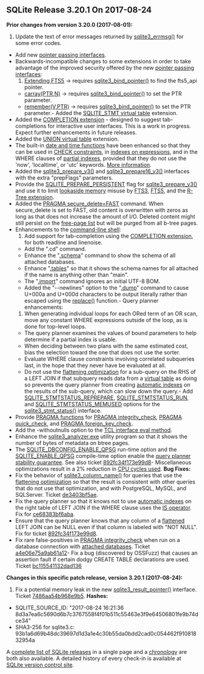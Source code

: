 ## SQLite Release 3\.20\.1 On 2017\-08\-24

**Prior changes from version 3\.20\.0 (2017\-08\-01\):**


1. Update the text of error messages returned by [sqlite3\_errmsg()](../c3ref/errcode.html) for some
 error codes.
- Add new [pointer passing interfaces](../bindptr.html).
- Backwards\-incompatible changes to some extensions in order to take
 advantage of the improved security offered by the new
 [pointer passing interfaces](../bindptr.html):
	1. [Extending FTS5](../fts5.html#extending_fts5) → requires [sqlite3\_bind\_pointer()](../c3ref/bind_blob.html) to find
	 the fts5\_api pointer.
	 - [carray(PTR,N)](../carray.html) → requires [sqlite3\_bind\_pointer()](../c3ref/bind_blob.html) to set the PTR parameter.
	 - [remember(V,PTR)](https://www.sqlite.org/src/file/ext/misc/remember.c)
	 → requires [sqlite3\_bind\_pointer()](../c3ref/bind_blob.html) to set the PTR parameter.- Added the [SQLITE\_STMT virtual table](../stmt.html) extension.
- Added the [COMPLETION extension](../completion.html) \- designed to suggest
 tab\-completions for interactive user interfaces. This is a work in progress.
 Expect further enhancements in future releases.
- Added the [UNION virtual table](../unionvtab.html) extension.
- The built\-in [date and time functions](../lang_datefunc.html) have been enhanced so that they can be
 used in [CHECK constraints](../lang_createtable.html#ckconst), in [indexes on expressions](../expridx.html), and in the WHERE clauses
 of [partial indexes](../partialindex.html), provided that they do not use the 'now', 'localtime', or
 'utc' keywords. [More information](../deterministic.html#dtexception).
- Added the [sqlite3\_prepare\_v3()](../c3ref/prepare.html) and [sqlite3\_prepare16\_v3()](../c3ref/prepare.html) interfaces
 with the extra "prepFlags" parameters.
- Provide the [SQLITE\_PREPARE\_PERSISTENT](../c3ref/c_prepare_normalize.html#sqlitepreparepersistent) flag for [sqlite3\_prepare\_v3()](../c3ref/prepare.html) and
 use it to limit [lookaside memory](../malloc.html#lookaside) misuse by [FTS3](../fts3.html), [FTS5](../fts5.html), and the
 [R\-Tree extension](../rtree.html).
- Added the [PRAGMA secure\_delete\=FAST](../pragma.html#pragma_secure_delete) command. When secure\_delete is
 set to FAST, old content is overwritten with zeros as long as that does
 not increase the amount of I/O. Deleted content might still persist on
 the [free\-page list](../fileformat2.html#freelist) but will be purged from all b\-tree pages.
- Enhancements to the [command\-line shell](../cli.html):
	1. Add support for tab\-completion using the [COMPLETION extension](../completion.html), for
	 both readline and linenoise.
	 - Add the ".cd" command.
	 - Enhance the "[.schema](../cli.html#dschema)" command to show the schema of all attached
	 databases.
	 - Enhance "[.tables](../cli.html#dtables)" so that it shows the schema names for all attached
	 if the name is anything other than "main".
	 - The "[.import](../cli.html#csv)" command ignores an initial UTF\-8 BOM.
	 - Added the "\-\-newlines" option to the "[.dump](../cli.html#dump)" command to cause U\+000a and
	 U\+000d characters to be output literally rather than escaped using the
	 [replace()](../lang_corefunc.html#replace) function.- Query planner enhancements:
	1. When generating individual loops for each ORed term of an OR scan,
	 move any constant WHERE expressions outside of the loop, as is
	 done for top\-level loops.
	 - The query planner examines the values of bound parameters to help
	 determine if a partial index is usable.
	 - When deciding between two plans with the same estimated cost, bias
	 the selection toward the one that does not use the sorter.
	 - Evaluate WHERE clause constraints involving correlated subqueries
	 last, in the hope that they never have be evaluated at all.
	 - Do not use the [flattening optimization](../optoverview.html#flattening) for a sub\-query on the RHS
	 of a LEFT JOIN if that subquery reads data from a [virtual table](../vtab.html) as
	 doing so prevents the query planner from creating [automatic indexes](../optoverview.html#autoindex)
	 on the results of the sub\-query, which can slow down the query.- Add [SQLITE\_STMTSTATUS\_REPREPARE](../c3ref/c_stmtstatus_counter.html#sqlitestmtstatusreprepare), [SQLITE\_STMTSTATUS\_RUN](../c3ref/c_stmtstatus_counter.html#sqlitestmtstatusrun),
 and [SQLITE\_STMTSTATUS\_MEMUSED](../c3ref/c_stmtstatus_counter.html#sqlitestmtstatusmemused) options for the
 [sqlite3\_stmt\_status()](../c3ref/stmt_status.html) interface.
- Provide [PRAGMA functions](../pragma.html#pragfunc) for
 [PRAGMA integrity\_check](../pragma.html#pragma_integrity_check), [PRAGMA quick\_check](../pragma.html#pragma_quick_check), and
 [PRAGMA foreign\_key\_check](../pragma.html#pragma_foreign_key_check).
- Add the \-withoutnulls option to the [TCL interface eval method](../tclsqlite.html#eval).
- Enhance the [sqlite3\_analyzer.exe](../sqlanalyze.html) utility program so that it shows
 the number of bytes of metadata on btree pages.
- The [SQLITE\_DBCONFIG\_ENABLE\_QPSG](../c3ref/c_dbconfig_defensive.html#sqlitedbconfigenableqpsg) run\-time option and the
 [SQLITE\_ENABLE\_QPSG](../compile.html#enable_qpsg) compile\-time option enable the
 [query planner stability guarantee](../queryplanner-ng.html#qpstab). See also ticket
 [892fc34f173e99d8](https://www.sqlite.org/src/info/892fc34f173e99d8)- Miscellaneous optimizations result in a 2% reduction in [CPU cycles used](../cpu.html).
**Bug Fixes:**
- Fix the behavior of [sqlite3\_column\_name()](../c3ref/column_name.html) for queries that use the
 [flattening optimization](../optoverview.html#flattening) so that the result is consistent with other
 queries that do not use that optimization, and with PostgreSQL, MySQL,
 and SQLServer. Ticket [de3403bf5ae](https://sqlite.org/src/info/de3403bf5ae).
- Fix the query planner so that it knows not to use [automatic indexes](../optoverview.html#autoindex)
 on the right table of LEFT JOIN if the WHERE clause uses the [IS operator](../lang_expr.html#isisnot).
 Fix for [ce68383bf6aba](https://sqlite.org/src/info/ce68383bf6aba).
- Ensure that the query planner knows that any column of a
 [flattened](../optoverview.html#flattening) LEFT JOIN can be NULL even
 if that column is labeled with "NOT NULL". Fix for ticket
 [892fc34f173e99d8](https://sqlite.org/src/info/892fc34f173e99d8).
- Fix rare false\-positives in [PRAGMA integrity\_check](../pragma.html#pragma_integrity_check) when run on a database connection
 with [attached databases](../lang_attach.html). Ticket
 [a4e06e75a9ab61a12](https://sqlite.org/src/info/a4e06e75a9ab61a12)- Fix a bug (discovered by OSSFuzz) that causes an assertion fault if certain
 dodgy CREATE TABLE declarations are used. Ticket
 [bc115541132dad136](https://sqlite.org/src/info/bc115541132dad136)


**Changes in this specific patch release, version 3\.20\.1 (2017\-08\-24\):**


1. Fix a potential memory leak in the new [sqlite3\_result\_pointer()](../c3ref/result_blob.html) interface.
 Ticket [7486aa54b968e9b5](https://sqlite.org/src/info/7486aa54b968e9b5).
**Hashes:**
- SQLITE\_SOURCE\_ID: "2017\-08\-24 16:21:36 8d3a7ea6c5690d6b7c3767558f4f01b511c55463e3f9e64506801fe9b74dce34"
- SHA3\-256 for sqlite3\.c: 93b1a6d69b48dc39697d1d3a1e4c30b55da0bdd2cad0c054462f91081832954a



A [complete list of SQLite releases](../changes.html)
 in a single page and a [chronology](../chronology.html) are both also available.
 A detailed history of every
 check\-in is available at
 [SQLite version control site](https://www.sqlite.org/src/timeline).




